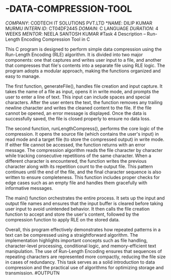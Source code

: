 # -DATA-COMPRESSION-TOOL
*COMPANY*: CODTECH IT SOLUTIONS PVT.LTD
**NAME*: DILIP KUMAR MURMU
*INTERN ID*: CT04DF2445
*DOMAIN*: C LANGUAGE
*DURATION*: 4 WEEKS
*MENTOR*: NEELA SANTOSH KUMAR
#Task 4 Description – Run-Length Encoding Compression Tool in C

This C program is designed to perform simple data compression using the Run-Length Encoding (RLE) algorithm. It is divided into two major components: one that captures and writes user input to a file, and another that compresses that file's contents into a separate file using RLE logic. The program adopts a modular approach, making the functions organized and easy to manage.

The first function, generateFile(), handles file creation and input capture. It takes the name of a file as input, opens it in write mode, and prompts the user to enter a line of text. This input can include spaces and special characters. After the user enters the text, the function removes any trailing newline character and writes the cleaned content to the file. If the file cannot be opened, an error message is displayed. Once the data is successfully saved, the file is closed properly to ensure no data loss.

The second function, runLengthCompress(), performs the core logic of the compression. It opens the source file (which contains the user's input) in read mode and a target file (to store the compressed output) in write mode. If either file cannot be accessed, the function returns with an error message. The compression algorithm reads the file character by character while tracking consecutive repetitions of the same character. When a different character is encountered, the function writes the previous character along with its repetition count to the output file. This pattern continues until the end of the file, and the final character sequence is also written to ensure completeness. This function includes proper checks for edge cases such as an empty file and handles them gracefully with informative messages.

The main() function orchestrates the entire process. It sets up the input and output file names and ensures that the input buffer is cleared before taking user input to avoid unintended behavior. It then calls the file creation function to accept and store the user's content, followed by the compression function to apply RLE on the stored data.

Overall, this program effectively demonstrates how repeated patterns in a text can be compressed using a straightforward algorithm. The implementation highlights important concepts such as file handling, character-level processing, conditional logic, and memory-efficient text manipulation. The use of Run-Length Encoding ensures that sequences of repeating characters are represented more compactly, reducing the file size in cases of redundancy. This task serves as a solid introduction to data compression and the practical use of algorithms for optimizing storage and transmission.
#OUTPUTN

